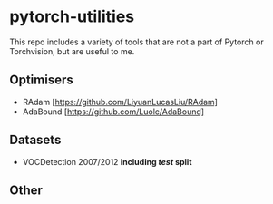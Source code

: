 # pytorch-utilities
This repo includes a variety of tools that are not a part of Pytorch or Torchvision, but are useful to me.

## Optimisers
 - RAdam [https://github.com/LiyuanLucasLiu/RAdam]
 - AdaBound [https://github.com/Luolc/AdaBound]

## Datasets
 - VOCDetection 2007/2012 **including *test* split**

## Other
